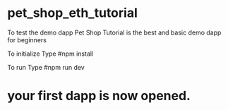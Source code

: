 # pet_shop_eth_tutorial
To test the demo dapp
Pet Shop Tutorial is the best and basic demo dapp for beginners

To initialize
Type #npm install

To run
Type #npm run dev

# your first dapp is now opened.
